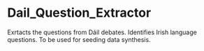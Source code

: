 # Dail_Question_Extractor
Exrtacts the questions from Dáil debates. Identifies Irish language questions. To be used for seeding data synthesis. 
